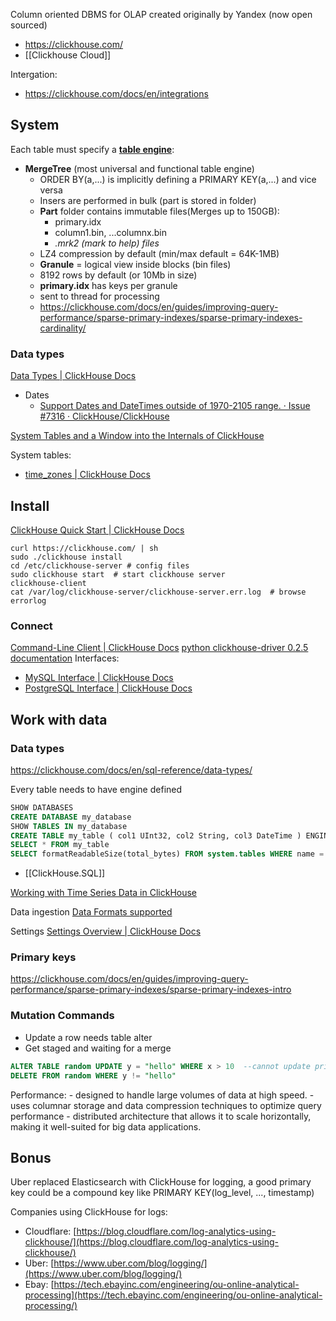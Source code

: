 Column oriented DBMS for OLAP created originally by Yandex (now open sourced)
- https://clickhouse.com/
- [[Clickhouse Cloud]]

Intergation:
- https://clickhouse.com/docs/en/integrations



## System

Each table must specify a **[table engine](https://clickhouse.com/docs/en/engines/table-engines/)**:

- **MergeTree** (most universal and functional table engine)
	- ORDER BY(a,...) is implicitly defining a PRIMARY KEY(a,...) and vice versa
	- Insers are performed in bulk (part is stored in folder)
	- **Part** folder contains immutable files(Merges up to 150GB):
		- primary.idx
		- column1.bin, ...columnx.bin
		- *.mrk2 (mark to help) files*
	- LZ4 compression by default (min/max default = 64K-1MB)
	- **Granule** = logical view inside blocks (bin files)
	- 8192 rows by default (or 10Mb in size)
	- **primary.idx** has keys per granule
	- sent to thread for processing
	- https://clickhouse.com/docs/en/guides/improving-query-performance/sparse-primary-indexes/sparse-primary-indexes-cardinality/

### Data types

[Data Types | ClickHouse Docs](https://clickhouse.com/docs/en/sql-reference/data-types)

- Dates
	- [Support Dates and DateTimes outside of 1970-2105 range. · Issue #7316 · ClickHouse/ClickHouse](https://github.com/ClickHouse/ClickHouse/issues/7316)


[System Tables and a Window into the Internals of ClickHouse](https://clickhouse.com/blog/clickhouse-debugging-issues-with-system-tables)

System tables:
- [time_zones | ClickHouse Docs](https://clickhouse.com/docs/en/operations/system-tables/time_zones)



## Install

[ClickHouse Quick Start | ClickHouse Docs](https://clickhouse.com/docs/en/getting-started/quick-start)

```shell
curl https://clickhouse.com/ | sh
sudo ./clickhouse install
cd /etc/clickhouse-server # config files
sudo clickhouse start  # start clickhouse server
clickhouse-client
cat /var/log/clickhouse-server/clickhouse-server.err.log  # browse errorlog
```

### Connect

[Command-Line Client | ClickHouse Docs](https://clickhouse.com/docs/en/interfaces/cli/)
[python clickhouse-driver 0.2.5 documentation](https://clickhouse-driver.readthedocs.io/en/latest/index.html)
Interfaces:
- [MySQL Interface | ClickHouse Docs](https://clickhouse.com/docs/en/interfaces/mysql)
- [PostgreSQL Interface | ClickHouse Docs](https://clickhouse.com/docs/en/interfaces/postgresql)



## Work with data

### Data types

https://clickhouse.com/docs/en/sql-reference/data-types/

Every table needs to have engine defined

```SQL
SHOW DATABASES
CREATE DATABASE my_database
SHOW TABLES IN my_database
CREATE TABLE my_table ( col1 UInt32, col2 String, col3 DateTime ) ENGINE = MergeTree PARTITION BY toYYYYMM(col3) ORDER BY col1
SELECT * FROM my_table
SELECT formatReadableSize(total_bytes) FROM system.tables WHERE name = 'xxx'
```

- [[ClickHouse.SQL]]

[Working with Time Series Data in ClickHouse](https://clickhouse.com/blog/working-with-time-series-data-and-functions-ClickHouse)




Data ingestion
[Data Formats supported](https://clickhouse.com/docs/en/sql-reference/formats/)

Settings
[Settings Overview | ClickHouse Docs](https://clickhouse.com/docs/en/operations/settings/)

### Primary keys
https://clickhouse.com/docs/en/guides/improving-query-performance/sparse-primary-indexes/sparse-primary-indexes-intro


### Mutation Commands

- Update a row needs table alter
- Get staged and waiting for a merge

```SQL
ALTER TABLE random UPDATE y = "hello" WHERE x > 10  --cannot update primary key
DELETE FROM random WHERE y != "hello"
```


Performance: 
	- designed to handle large volumes of data at high speed. 
	- uses columnar storage and data compression techniques to optimize query performance
	- distributed architecture that allows it to scale horizontally, making it well-suited for big data applications.


## Bonus

Uber replaced Elasticsearch with ClickHouse for logging, a good primary key could be a compound key like PRIMARY KEY(log_level, ..., timestamp)

Companies using ClickHouse for logs:
- Cloudflare: [https://blog.cloudflare.com/log-analytics-using-clickhouse/](https://blog.cloudflare.com/log-analytics-using-clickhouse/)
- Uber: [https://www.uber.com/blog/logging/](https://www.uber.com/blog/logging/)
- Ebay: [https://tech.ebayinc.com/engineering/ou-online-analytical-processing](https://tech.ebayinc.com/engineering/ou-online-analytical-processing/)